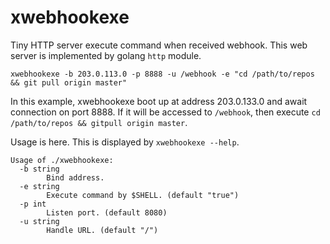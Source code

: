 # xwebhookexe

Tiny HTTP server execute command when received webhook.
This web server is implemented by golang `http` module.

~~~~
xwebhookexe -b 203.0.113.0 -p 8888 -u /webhook -e "cd /path/to/repos && git pull origin master"
~~~~

In this example, xwebhookexe boot up at address 203.0.133.0 and await connection on port 8888.
If it will be accessed to `/webhook`, then execute `cd /path/to/repos && gitpull origin master`.

Usage is here. This is displayed by `xwebhookexe --help`.

~~~~
Usage of ./xwebhookexe:
  -b string
        Bind address.
  -e string
        Execute command by $SHELL. (default "true")
  -p int
        Listen port. (default 8080)
  -u string
        Handle URL. (default "/")
~~~~
